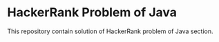 # HackerRank Problem of Java
This repository contain solution of HackerRank problem of Java section.
